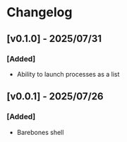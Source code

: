 # Changelog

## [v0.1.0] - 2025/07/31

### [Added]

- Ability to launch processes as a list

## [v0.0.1] - 2025/07/26

### [Added]

- Barebones shell
